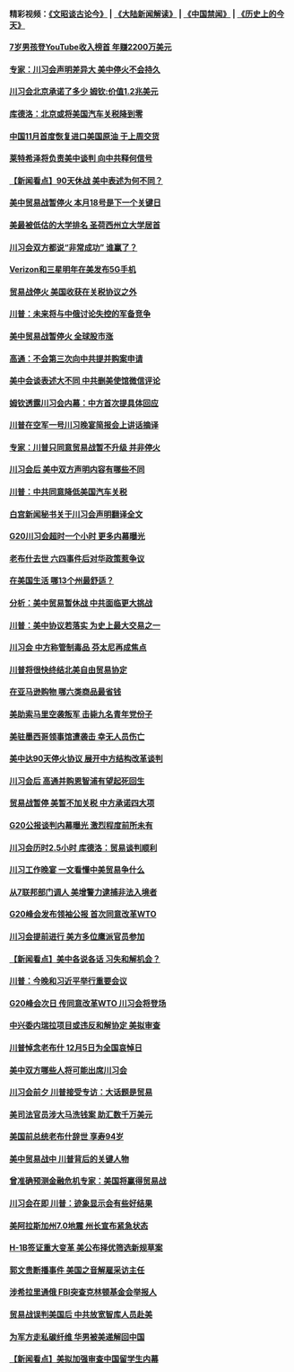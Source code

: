 #### 精彩视频：[《文昭谈古论今》](https://github.com/gfw-breaker/wenzhao/blob/master/README.md?t=12041231) | [《大陆新闻解读》](https://github.com/gfw-breaker/ntdtv-comedy/blob/master/README.md?t=12041231) | [《中国禁闻》](https://github.com/gfw-breaker/ntdtv-news/blob/master/README.md?t=12041231) | [《历史上的今天》](https://github.com/gfw-breaker/today-in-history/blob/master/README.md?t=12041231) 

#### [7岁男孩登YouTube收入榜首 年赚2200万美元](../pages/nsc412/n10889845.md?t=12041231) 

#### [专家：川习会声明差异大 美中停火不会持久](../pages/nsc412/n10889866.md?t=12041231) 

#### [川习会北京承诺了多少 姆钦:价值1.2兆美元](../pages/nsc412/n10889205.md?t=12041231) 

#### [库德洛：北京或将美国汽车关税降到零](../pages/nsc412/n10889133.md?t=12041231) 

#### [中国11月首度恢复进口美国原油 于上周交货](../pages/nsc412/n10889210.md?t=12041231) 

#### [莱特希泽将负责美中谈判 向中共释何信号](../pages/nsc412/n10889034.md?t=12041231) 

#### [【新闻看点】90天休战 美中表述为何不同？](../pages/nsc412/n10888838.md?t=12041231) 

#### [美中贸易战暂停火 本月18号是下一个关键日](../pages/nsc412/n10888998.md?t=12041231) 

#### [美最被低估的大学排名 圣荷西州立大学居首](../pages/nsc412/n10889088.md?t=12041231) 

#### [川习会双方都说“非常成功” 谁赢了？](../pages/nsc412/n10888626.md?t=12041231) 

#### [Verizon和三星明年在美发布5G手机](../pages/nsc412/n10888961.md?t=12041231) 

#### [贸易战停火 美国收获在关税协议之外](../pages/nsc412/n10888833.md?t=12041231) 

#### [川普：未来将与中俄讨论失控的军备竞争](../pages/nsc412/n10888856.md?t=12041231) 

#### [美中贸易战暂停火 全球股市涨](../pages/nsc412/n10888900.md?t=12041231) 

#### [高通：不会第三次向中共提并购案申请](../pages/nsc412/n10888751.md?t=12041231) 

#### [美中会谈表述大不同 中共删美使馆微信评论](../pages/nsc412/n10888630.md?t=12041231) 

#### [姆钦透露川习会内幕：中方首次提具体回应](../pages/nsc412/n10888705.md?t=12041231) 

#### [川普在空军一号川习晚宴简报会上讲话摘译](../pages/nsc412/n10888383.md?t=12041231) 

#### [专家：川普只同意贸易战暂不升级 并非停火](../pages/nsc412/n10888167.md?t=12041231) 

#### [川习会后 美中双方声明内容有哪些不同](../pages/nsc412/n10887865.md?t=12041231) 

#### [川普：中共同意降低美国汽车关税](../pages/nsc412/n10887941.md?t=12041231) 

#### [白宫新闻秘书关于川习会声明翻译全文](../pages/nsc412/n10887606.md?t=12041231) 

#### [G20川习会超时一个小时 更多内幕曝光](../pages/nsc412/n10887352.md?t=12041231) 

#### [老布什去世 六四事件后对华政策惹争议](../pages/nsc412/n10887293.md?t=12041231) 

#### [在美国生活 哪13个州最舒适？](../pages/nsc412/n10885846.md?t=12041231) 

#### [分析：美中贸易暂休战 中共面临更大挑战](../pages/nsc412/n10887001.md?t=12041231) 

#### [川普：美中协议若落实 为史上最大交易之一](../pages/nsc412/n10886854.md?t=12041231) 

#### [川习会 中方称管制毒品 芬太尼再成焦点](../pages/nsc412/n10886698.md?t=12041231) 

#### [川普将很快终结北美自由贸易协定](../pages/nsc412/n10886773.md?t=12041231) 

#### [在亚马逊购物 哪六类商品最省钱](../pages/nsc412/n10885744.md?t=12041231) 

#### [美助索马里空袭叛军 击毙九名青年党份子](../pages/nsc412/n10886553.md?t=12041231) 

#### [美驻墨西哥领事馆遭袭击 幸无人员伤亡](../pages/nsc412/n10886435.md?t=12041231) 

#### [美中达90天停火协议 展开中方结构改革谈判](../pages/nsc412/n10886295.md?t=12041231) 

#### [川习会后 高通并购恩智浦有望起死回生](../pages/nsc412/n10886262.md?t=12041231) 

#### [贸易战暂停 美暂不加关税 中方承诺四大项](../pages/nsc412/n10885998.md?t=12041231) 

#### [G20公报谈判内幕曝光 激烈程度前所未有](../pages/nsc412/n10886135.md?t=12041231) 

#### [川习会历时2.5小时 库德洛：贸易谈判顺利](../pages/nsc412/n10886126.md?t=12041231) 

#### [川习工作晚宴 一文看懂中美贸易争什么](../pages/nsc412/n10885926.md?t=12041231) 

#### [从7联邦部门调人 美增警力逮捕非法入境者](../pages/nsc412/n10885908.md?t=12041231) 

#### [G20峰会发布领袖公报 首次同意改革WTO](../pages/nsc412/n10885805.md?t=12041231) 

#### [川习会提前进行 美方多位鹰派官员参加](../pages/nsc412/n10885934.md?t=12041231) 

#### [【新闻看点】美中各说各话 习失和解机会？](../pages/nsc412/n10885600.md?t=12041231) 

#### [川普：今晚和习近平举行重要会议](../pages/nsc412/n10885728.md?t=12041231) 

#### [G20峰会次日 传同意改革WTO 川习会将登场](../pages/nsc412/n10885625.md?t=12041231) 

#### [中兴委内瑞拉项目或违反和解协定 美拟审查](../pages/nsc412/n10885649.md?t=12041231) 

#### [川普悼念老布什 12月5日为全国哀悼日](../pages/nsc412/n10885598.md?t=12041231) 

#### [美中双方哪些人将可能出席川习会](../pages/nsc412/n10885005.md?t=12041231) 

#### [川习会前夕 川普接受专访：大话题是贸易](../pages/nsc412/n10885302.md?t=12041231) 

#### [美司法官员涉大马洗钱案 助汇数千万美元](../pages/nsc412/n10885165.md?t=12041231) 

#### [美国前总统老布什辞世 享寿94岁](../pages/nsc412/n10885222.md?t=12041231) 

#### [美中贸易战中 川普背后的关键人物](../pages/nsc412/n10884767.md?t=12041231) 

#### [曾准确预测金融危机专家：美国将赢得贸易战](../pages/nsc412/n10884588.md?t=12041231) 

#### [川习会在即 川普：迹象显示会有些好结果](../pages/nsc412/n10884381.md?t=12041231) 

#### [美阿拉斯加州7.0地震 州长宣布紧急状态](../pages/nsc412/n10884351.md?t=12041231) 

#### [H-1B签证重大变革 美公布择优筛选新规草案](../pages/nsc412/n10884676.md?t=12041231) 

#### [郭文贵断播事件 美国之音解雇采访主任](../pages/nsc412/n10884567.md?t=12041231) 

#### [涉希拉里通俄  FBI突查克林顿基金会举报人](../pages/nsc412/n10884405.md?t=12041231) 

#### [贸易战误判美国后 中共放宽智库人员赴美](../pages/nsc412/n10883875.md?t=12041231) 

#### [为军方走私碳纤维 华男被美递解回中国](../pages/nsc412/n10884519.md?t=12041231) 

#### [【新闻看点】美拟加强审查中国留学生内幕](../pages/nsc412/n10884162.md?t=12041231) 

